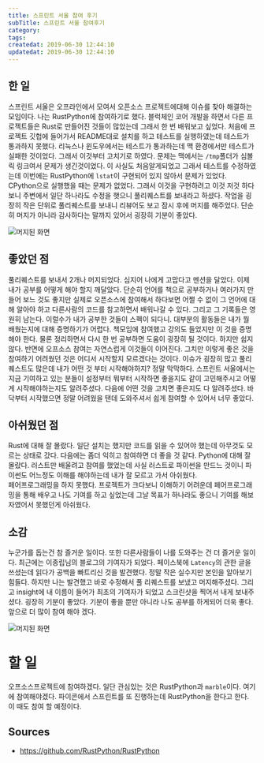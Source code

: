 ```yaml
---
title: 스프린트 서울 참여 후기
subTitle: 스프린트 서울 참여후기
category: 
tags: 
createdat: 2019-06-30 12:44:10
updatedat: 2019-06-30 12:44:10
---
```


## 한 일

스프린트 서울은 오프라인에서 모여서 오픈소스 프로젝트에대해 이슈를 찾아
해결하는 모임이다. 나는 RustPython에 참여하기로 했다. 블럭체인 코어 개발을
하면서 다른 프로젝트들은 Rust로 만들어진 것들이 많았는데 그래서 한 번 배워보고
싶었다. 처음에 프로젝트 깃헙에 들어가서 README대로 설치를 하고 테스트를
실행하였는데 테스트가 통과하지 못했다. 리눅스나 윈도우에서는 테스트가
통과하는데 맥 환경에서만 테스트가 실패한 것이었다. 그래서 이것부터 고치기로
하였다. 문제는 맥에서는 `/tmp`폴더가 심볼릭 링크여서 문제가 생긴것이었다. 이
사실도 처음알게되었고 그래서 테스트를 수정하였는데 이번에는 RustPython에
`lstat`이 구현되어 있지 않아서 문제가 있었다. CPython으로 실행했을 때는 문제가
없었다. 그래서 이것을 구현하려고 이것 저것 하다보니 주변에서 일단 하나라도
수정을 햇으니 풀리퀘스트를 보내라고 하셨다. 작업을 굉장히 작은 단위로
풀리퀘스트를 보내니 리뷰어도 보고 잠시 후에 머지를 해주었다. 단순히 머지가
아니라 감사하다는 말까지 있어서 굉장히 기분이 좋았다.

![머지된 화면](https://user-images.githubusercontent.com/14071105/60391892-0d953e00-9b34-11e9-8a15-eb2cb289ba93.png)

## 좋았던 점

풀리퀘스트를 보내서 2개나 머지되었다. 심지어 나에게 고맙다고 멘션을 달았다.
이제 내가 공부를 어떻게 해야 할지 깨달았다. 단순히 언어를 책으로 공부하거나
여러가지 만들어 보느 것도 좋지만 실제로 오픈소스에 참여해서 하다보면 어쩔 수
없이 그 언어에 대해 알아야 하고 다른사람의 코드를 참고하면서 배워나갈 수 있다.
그리고 그 기록들은 영원히 남는다. 이럴수가 내가 공부한 것들이 스펙이 되다니.
대부분의 활동들은 내가 뭘 배웠는지에 대해 증명하기가 어렵다. 책모임에 참여했고
강의도 들었지만 이 것을 증명해야 한다. 물론 정리하면서 다시 한 번 공부하면
도움이 굉장히 될 것이다. 하지만 쉽지않다. 반면에 오프소스 참여는 자연스럽게 
이것들이 이어진다. 그치만 이렇게 좋은 것을 참여하기 어려웠던 것은 어디서 
시작할지 모르겠다는 것이다. 이슈가 굉장히 많고 풀리퀘스트도 많은데 내가 어떤 것 
부터 시작해야하지?  정말 막막하다. 스프린트 서울에서는 지금 기여하고 있는 분들이 
설정부터 뭐부터 시작하면 좋을지도 같이 고민해주시고 어떻게 시작해야하는지도 
알려주셨다. 다음에 어떤 것을 고치면 좋은지도 다 알려주셨다. 바닥부터 시작했으면 
정말 어려웠을 탠데 도와주셔서 쉽게 참여할 수 있어서 너무 좋았다.

## 아쉬웠던 점

Rust에 대해 잘 몰랐다. 일단 설치는 했지만 코드를 읽을 수 있어야 했는데 아무것도
모르는 상태로 갔다. 다음에는 좀더 익히고 참여하면 더 좋을 것 같다.
Python에 대해 잘 몰랐다. 러스트만 배울려고 참여를 했었는데 사실 러스트로
파이썬을 만드느 것이니 파이썬도 어느정도 이해를 해야하는데 내가 잘 모르고 가서
아쉬웠다.  
페어프로그래밍을 하지 못했다. 프로젝트가 크다보니 이해하기 어려운데
페어프로그래밍을 통해 배우고 나도 기여를 하고 싶었는데 그날 목표가 하나라도
좋으니 기여를 해보자였어서 못했던게 아쉬웠다.

## 소감

누군가를 돕는건 참 즐거운 일이다. 또한 다른사람들이 나를 도와주는 건 더 즐거운
일이다. 최근에는 이종립님의 블로그의 기여자가 되었다. 페이스북에 `Latency`의
관한 글을 쓰셨는데 읽다가 공백을 빠트리신 것을 발견했다. 정말 작은 실수지만
본인을 알아보기 힘들다. 하지만 나는 발견했고 바로 수정해서 풀 리퀘스트를 보냈고
머지해주셨다. 그리고 insight에 내 이름이 들어가 최초의 기여자가 되었고
스크린샷을 찍어서 내게 보내주셨다. 굉장히 기분이 좋았다. 기분이 좋을 뿐만
아니라 나도 공부를 하게되어 더욱 좋다. 앞으로 더 많이 참여 해야 겠다.

![머지된 화면](https://user-images.githubusercontent.com/14071105/60391870-919af600-9b33-11e9-8d1f-b94ec1a81672.png)

# 할 일

오프소스프로젝트에 참여하겠다. 일단 관심있는 것은 RustPython과 `marble`이다.
여기에 참여해야겠다. 파이콘에서 스프린트를 또 진행하는데 RustPython을 한다고 
한다. 이 때도 참여 할 예정이다.

## Sources

- <https://github.com/RustPython/RustPython>

